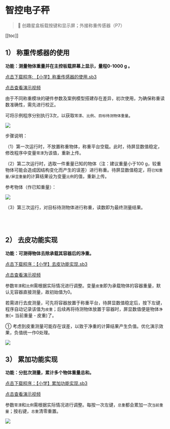 # 智控电子秤

> 🧰  创趣星盒板载按键和显示屏；外接称重传感器（P7）



[[toc]]

## 1） 称重传感器的使用

**功能：测量物体重量并在主控板载屏幕上显示，量程0-1000 g 。**

<a href="/tutorial/starbox_sj/sb3/【小学】称重传感器的使用.sb3">点击下载程序: 【小学】称重传感器的使用.sb3</a>

<a href="https://www.bilibili.com/video/BV17rYaznEw7/?vd_source=d34a80bae9d64a0c5a0716bd47877802" target="_blank">点击查看演示视频</a>

由于不同称重模块的硬件参数及案例模型搭建存在差异，初次使用，为确保称重读数准确性，需先进行校正。

可将示例程序分别执行3次，以获取`零漂`、`比例`、`目标待测物体重量`。

<img src="/images/docimg/【小学】称重传感器的使用.png">

步骤说明：

（1）第一次运行时，不放置称重物体，称重平台空载。此时，待屏显数值稳定，修改程序中变量`零漂`为该值，重新上传。

（2）第二次运行时，选取一件重量已知的物体（注：建议重量小于100 g，较重物体可能会造成因结构变化而产生的误差）进行称重。待屏显数值稳定，将`已知重量/屏显重量`的计算结果设为变量`比例`的值，重新上传。

参考物体（作已知重量）：

<img src="/images/docimg/参考物体重量.png">

（3）第三次运行，对目标待测物体进行称重，读数即为最终测量结果。

<br><br>

## 2） 去皮功能实现

**功能：可测得物体去除承载其容器后的净重。**

<a href="/tutorial/starbox_sj/sb3/【小学】去皮功能实现.sb3">点击下载程序：【小学】去皮功能实现.sb3</a>

<a href="https://www.bilibili.com/video/BV1YSvczhEhj/?vd_source=d34a80bae9d64a0c5a0716bd47877802" target="_blank">点击查看演示视频</a>

参数`零漂`和`比例`需根据实际情况进行调整。变量`皮重`即为承载物体的容器重量，默认无容器直接测量，故初始值为0。

若需进行去皮测量，可先将容器放置于称重平台，待屏显数值稳定后，按下左键，程序自动记录该值为`皮重`；后续再将待测物体放置于容器时，屏显数值便是物体`净重`(= 当前重量 - 皮重)了。

① 考虑到皮重测量可能存在误差，以致于净重的计算结果产生负值。优化演示效果，负值统一作0处理。

<img src="/images/docimg/【小学】去皮功能实现.png" >


<br>

## 3） 累加功能实现

**功能：分批次测量，累计多个物体重量总和。**

<a href="/tutorial/starbox_sj/sb3/【小学】累加功能实现.sb3">点击下载程序：【小学】累加功能实现.sb3</a>

<a href="https://www.bilibili.com/video/BV1XSvczhERk/?vd_source=d34a80bae9d64a0c5a0716bd47877802" target="_blank">点击查看演示视频</a>

参数`零漂`和`比例`需根据实际情况进行调整。每按一次左键，`总重`都会累加一次`当前重量`；按右键，`总重`清零重置。

<img src="/images/docimg/【小学】累加功能实现.png" >


